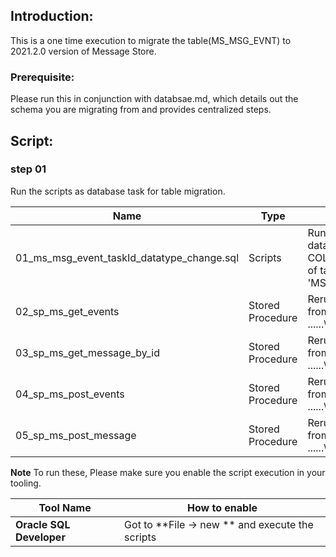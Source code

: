 ## Introduction:

This is a one time execution to migrate the table(MS_MSG_EVNT) to 2021.2.0 version of Message Store. 

### Prerequisite: 

Please run this in conjunction with databsae.md, which details out the schema you are migrating from and provides centralized steps. 

## Script:

### step 01
Run the scripts as database task for table migration. 

| Name | Type | Description |
|---|---|---|
01_ms_msg_event_taskId_datatype_change.sql | Scripts | Run script to change datatype for COLUMN 'TASK_ID' of table 'MS_MSG_EVNT'.
02_sp_ms_get_events | Stored Procedure |  Rerun this procedure from ..\..\..\\schema_creation|
03_sp_ms_get_message_by_id | Stored Procedure |  Rerun this procedure from ..\..\..\\schema_creation |
04_sp_ms_post_events | Stored Procedure |  Rerun this procedure from ..\..\..\\schema_creation |
05_sp_ms_post_message | Stored Procedure |  Rerun this procedure from ..\..\..\\schema_creation |

**Note** To run these, Please make sure you enable the script execution in your tooling.

| Tool Name | How to enable| 
|---|---|
| **Oracle SQL Developer** | Got to **File -> new **  and execute the scripts|

